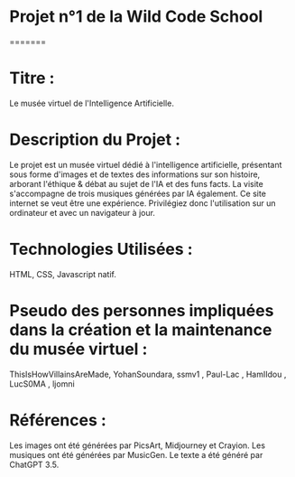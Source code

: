 # Projet n°1 de la Wild Code School

=======

# Titre :

Le musée virtuel de l'Intelligence Artificielle.

# Description du Projet :

Le projet est un musée virtuel dédié à l'intelligence artificielle, présentant sous forme d'images et de textes des informations sur son histoire, arborant l'éthique & débat au sujet de l'IA et des funs facts. La visite s'accompagne de trois musiques générées par IA également. Ce site internet se veut être une expérience. Privilégiez donc l'utilisation sur un ordinateur et avec un navigateur à jour.

# Technologies Utilisées :

HTML, CSS, Javascript natif.

# Pseudo des personnes impliquées dans la création et la maintenance du musée virtuel :

ThisIsHowVillainsAreMade, YohanSoundara, ssmv1 , Paul-Lac , HamIIdou , LucS0MA , ljomni

# Références :

Les images ont été générées par PicsArt, Midjourney et Crayion.
Les musiques ont été générées par MusicGen.
Le texte a été généré par ChatGPT 3.5.

